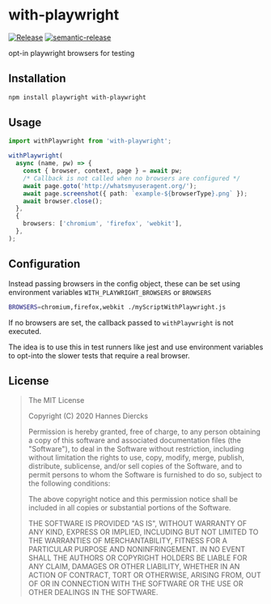 # with-playwright

[![Release](https://github.com/Xiphe/with-playwright/actions/workflows/release.yml/badge.svg)](https://github.com/Xiphe/with-playwright/actions/workflows/release.yml)
[![semantic-release](https://img.shields.io/badge/semantic-release-e10079.svg?logo=semantic-release)](https://github.com/semantic-release/semantic-release)

opt-in playwright browsers for testing

## Installation

```bash
npm install playwright with-playwright
```

## Usage

```ts
import withPlaywright from 'with-playwright';

withPlaywright(
  async (name, pw) => {
    const { browser, context, page } = await pw;
    /* Callback is not called when no browsers are configured */
    await page.goto('http://whatsmyuseragent.org/');
    await page.screenshot({ path: `example-${browserType}.png` });
    await browser.close();
  },
  {
    browsers: ['chromium', 'firefox', 'webkit'],
  },
);
```

## Configuration

Instead passing browsers in the config object, these can be
set using environment variables `WITH_PLAYWRIGHT_BROWSERS` or `BROWSERS`

```bash
BROWSERS=chromium,firefox,webkit ./myScriptWithPlaywright.js
```

If no browsers are set, the callback passed to `withPlaywright` is not
executed.

The idea is to use this in test runners like jest and use environment variables
to opt-into the slower tests that require a real browser.

## License

> The MIT License
>
> Copyright (C) 2020 Hannes Diercks
>
> Permission is hereby granted, free of charge, to any person obtaining a copy of
> this software and associated documentation files (the "Software"), to deal in
> the Software without restriction, including without limitation the rights to
> use, copy, modify, merge, publish, distribute, sublicense, and/or sell copies
> of the Software, and to permit persons to whom the Software is furnished to do
> so, subject to the following conditions:
>
> The above copyright notice and this permission notice shall be included in all
> copies or substantial portions of the Software.
>
> THE SOFTWARE IS PROVIDED "AS IS", WITHOUT WARRANTY OF ANY KIND, EXPRESS OR
> IMPLIED, INCLUDING BUT NOT LIMITED TO THE WARRANTIES OF MERCHANTABILITY, FITNESS
> FOR A PARTICULAR PURPOSE AND NONINFRINGEMENT. IN NO EVENT SHALL THE AUTHORS OR
> COPYRIGHT HOLDERS BE LIABLE FOR ANY CLAIM, DAMAGES OR OTHER LIABILITY, WHETHER
> IN AN ACTION OF CONTRACT, TORT OR OTHERWISE, ARISING FROM, OUT OF OR IN
> CONNECTION WITH THE SOFTWARE OR THE USE OR OTHER DEALINGS IN THE SOFTWARE.

